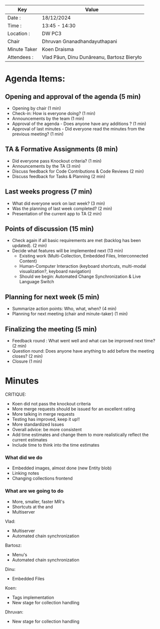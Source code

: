 | Key          | Value                                      |
|--------------|--------------------------------------------|
| Date :       | 18/12/2024                                 |
| Time :       | 13:45 - 14:30                              |
| Location :   | DW PC3                                     |
| Chair        | Dhruvan Gnanadhandayuthapani               |
| Minute Taker | Koen Draisma                               |
| Attendees :  | Vlad Păun, Dinu Dunăreanu, Bartosz Bieryło |

# Agenda Items:

## Opening and approval of the agenda (5 min)

- Opening by chair (1 min)
- Check-in: How is everyone doing? (1 min)
- Announcements by the team (1 min)
- Approval of the agenda - Does anyone have any additions ? (1 min)
- Approval of last minutes - Did everyone read the minutes from the previous meeting? (1 min)

## TA & Formative Assignments (8 min)

- Did everyone pass Knockout criteria? (1 min)
- Announcements by the TA (3 min)
- Discuss feedback for Code Contributions & Code Reviews (2 min)
- Discuss feedback for Tasks & Planning (2 min)

## Last weeks progress (7 min)

- What did everyone work on last week? (3 min)
- Was the planning of last week completed? (2 min)
- Presentation of the current app to TA (2 min)

## Points of discussion (15 min)

- Check again if all basic requirements are met (backlog has been updated). (2 min)
- Decide what features will be implemented next (13 min)
  - Existing work (Multi-Collection, Embedded Files, Interconnected Content)
  - Human-Computer Interaction (keyboard shortcuts, multi-modal visualization?, keyboard navigation)
  - Should we begin: Automated Change Synchronization & Live Language Switch

## Planning for next week (5 min)

- Summarize action points: Who, what, when? (4 min)
- Planning for next meeting (chair and minute-taker) (1 min)

## Finalizing the meeting (5 min)

- Feedback round : What went well and what can be improved next time? (2 min)
- Question round: Does anyone have anything to add before the meeting closes? (2 min)
- Closure (1 min)

# Minutes
CRITIQUE:
- Koen did not pass the knockout criteria
- More merge requests should be issued for an excellent rating
- More talking in merge requests
- Testing has improved, keep it up!!
- More standardized Issues
- Overall advice: be more consistent
- Add time estimates and change them to more realistically reflect the current estimates
- Include time to think into the time estimates

### What did we do
- Embedded images, almost done (new Entity blob)
- Linking notes
- Changing collections frontend

### What are we going to do
- More, smaller, faster MR's
- Shortcuts at the and
- Multiserver

Vlad:
- Multiserver
- Automated chain synchronization

Bartosz:
- Menu's
- Automated chain synchronization

Dinu:
- Embedded Files

Koen:
- Tags implementation
- New stage for collection handling

Dhruvan:
- New stage for collection handling


